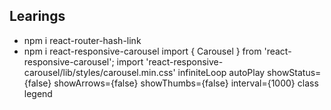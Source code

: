 ## Learings

- npm i react-router-hash-link
- npm i react-responsive-carousel
  import { Carousel } from 'react-responsive-carousel';
  import 'react-responsive-carousel/lib/styles/carousel.min.css'
  infiniteLoop autoPlay showStatus={false} showArrows={false} showThumbs={false} interval={1000}
  class legend
